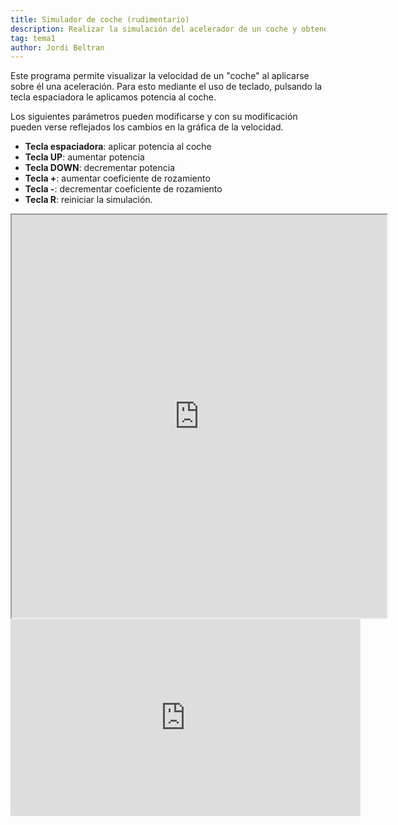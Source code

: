 ```yaml
---
title: Simulador de coche (rudimentario)
description: Realizar la simulación del acelerador de un coche y obtener su gráfica de velocidad
tag: tema1
author: Jordi Beltran
---
```


Este programa permite visualizar la velocidad de un "coche" al aplicarse sobre él una aceleración. Para esto mediante el uso de teclado, pulsando la tecla espaciadora le aplicamos potencia al coche. 

Los siguientes parámetros pueden modificarse y con su modificación pueden verse reflejados los cambios en la gráfica de la velocidad.
- **Tecla espaciadora**: aplicar potencia al coche
- **Tecla UP**: aumentar potencia
- **Tecla DOWN**: decrementar potencia
- **Tecla +**: aumentar coeficiente de rozamiento
- **Tecla -**: decrementar coeficiente de rozamiento
- **Tecla R**: reiniciar la simulación.

<div align="center">
<iframe src="https://editor.p5js.org/beltranj/full/L6Cc951BP" width="600" height="645"></iframe>

<br>

<iframe width="560" height="315" src="https://www.youtube.com/embed/FSLBg9qGX-U?si=cBJTHQm_Pxzo8ogd" title="YouTube video player" frameborder="0" allow="accelerometer; autoplay; clipboard-write; encrypted-media; gyroscope; picture-in-picture; web-share" referrerpolicy="strict-origin-when-cross-origin" allowfullscreen></iframe>
</div>
